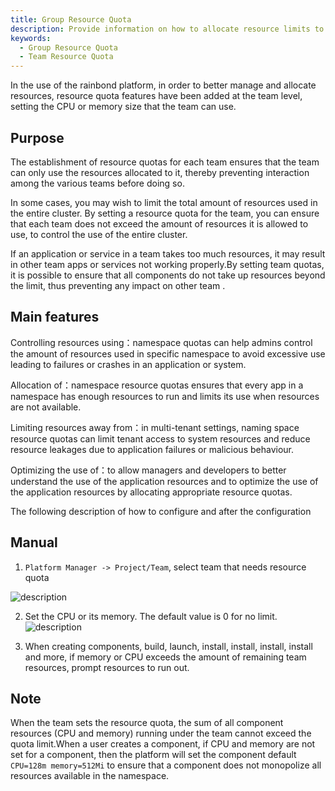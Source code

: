 ```yaml
---
title: Group Resource Quota
description: Provide information on how to allocate resource limits to teams.
keywords:
  - Group Resource Quota
  - Team Resource Quota
---
```


In the use of the rainbond platform, in order to better manage and allocate resources, resource quota features have been added at the team level, setting the CPU or memory size that the team can use.

## Purpose

The establishment of resource quotas for each team ensures that the team can only use the resources allocated to it, thereby preventing interaction among the various teams before doing so.

In some cases, you may wish to limit the total amount of resources used in the entire cluster. By setting a resource quota for the team, you can ensure that each team does not exceed the amount of resources it is allowed to use, to control the use of the entire cluster.

If an application or service in a team takes too much resources, it may result in other team apps or services not working properly.By setting team quotas, it is possible to ensure that all components do not take up resources beyond the limit, thus preventing any impact on other team
.

## Main features

Controlling resources using：namespace quotas can help admins control the amount of resources used in specific namespace to avoid excessive use leading to failures or crashes in an application or system.

Allocation of：namespace resource quotas ensures that every app in a namespace has enough resources to run and limits its use when resources are not available.

Limiting resources away from：in multi-tenant settings, naming space resource quotas can limit tenant access to system resources and reduce resource leakages due to application failures or malicious behaviour.

Optimizing the use of：to allow managers and developers to better understand the use of the application resources and to optimize the use of the application resources by allocating appropriate resource quotas.

The following description of how to configure and after the configuration

## Manual

1. `Platform Manager -> Project/Team`, select team that needs resource quota

![description](https://grstatic.oss-cn-shanghai.aliyuncs.com/docs/enterprise-app/team-resource/team-resource.png)

2. Set the CPU or its memory. The default value is 0 for no limit.
   ![description](https://grstatic.oss-cn-shanghai.aliyuncs.com/docs/enterprise-app/team-resource/quota.png)

3. When creating components, build, launch, install, install, install, install and more, if memory or CPU exceeds the amount of remaining team resources, prompt resources to run out.

## Note

When the team sets the resource quota, the sum of all component resources (CPU and memory) running under the team cannot exceed the quota limit.When a user creates a component, if CPU and memory are not set for a component,
then the platform will set the component default `CPU=128m memory=512Mi` to ensure that a component does not monopolize all resources available in the namespace.
